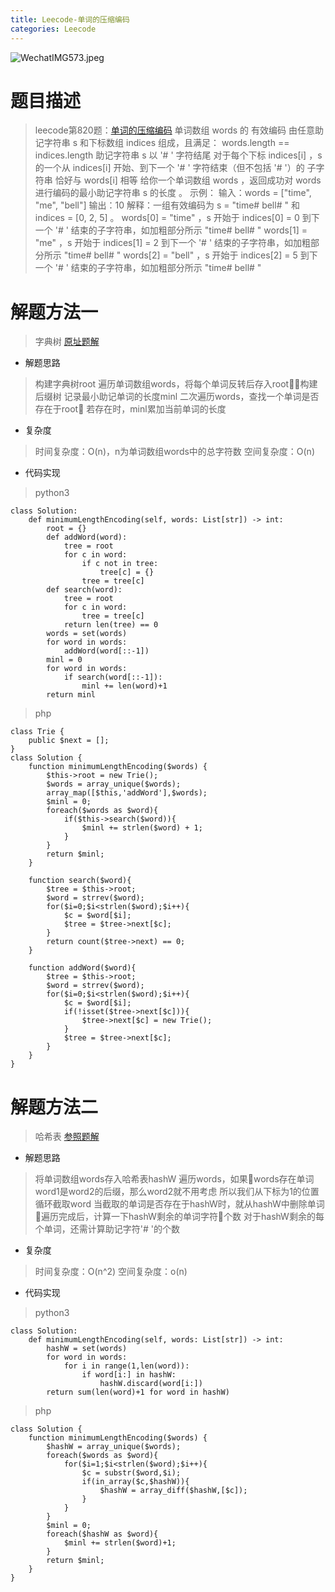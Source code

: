```yaml
---
title: Leecode-单词的压缩编码
categories: Leecode
---
```

![WechatIMG573.jpeg](https://upload-images.jianshu.io/upload_images/15325592-1f539b64f28dce90.jpeg?imageMogr2/auto-orient/strip%7CimageView2/2/w/1240)
<!-- more -->
#  题目描述

> leecode第820题：[单词的压缩编码](https://leetcode-cn.com/problems/short-encoding-of-words/)
单词数组 words 的 有效编码 由任意助记字符串 s 和下标数组 indices 组成，且满足：
words.length == indices.length
助记字符串 s 以 '# ' 字符结尾
对于每个下标 indices[i] ，s 的一个从 indices[i] 开始、到下一个 '# ' 字符结束（但不包括 '# '）的 子字符串 恰好与 words[i] 相等
给你一个单词数组 words ，返回成功对 words 进行编码的最小助记字符串 s 的长度 。
示例：
输入：words = ["time", "me", "bell"]
输出：10
解释：一组有效编码为 s = "time# bell# " 和 indices = [0, 2, 5] 。
words[0] = "time" ，s 开始于 indices[0] = 0 到下一个 '# ' 结束的子字符串，如加粗部分所示 "time# bell# "
words[1] = "me" ，s 开始于 indices[1] = 2 到下一个 '# ' 结束的子字符串，如加粗部分所示 "time# bell# "
words[2] = "bell" ，s 开始于 indices[2] = 5 到下一个 '# ' 结束的子字符串，如加粗部分所示 "time# bell# "

#  解题方法一

> 字典树
[原址题解](https://leetcode-cn.com/problems/short-encoding-of-words/solution/dan-ci-de-ya-suo-bian-ma-by-yohannzhang-mone/)

- 解题思路

> 构建字典树root
遍历单词数组words，将每个单词反转后存入root，构建后缀树
记录最小助记单词的长度minl
二次遍历words，查找一个单词是否存在于root
若存在时，minl累加当前单词的长度

- 复杂度

> 时间复杂度：O(n)，n为单词数组words中的总字符数
空间复杂度：O(n)

- 代码实现

> python3

```
class Solution:
    def minimumLengthEncoding(self, words: List[str]) -> int:
        root = {}
        def addWord(word):
            tree = root
            for c in word:
                if c not in tree:
                    tree[c] = {}
                tree = tree[c]
        def search(word):
            tree = root
            for c in word:
                tree = tree[c]
            return len(tree) == 0
        words = set(words)
        for word in words:
            addWord(word[::-1])
        minl = 0
        for word in words:
            if search(word[::-1]):
                minl += len(word)+1
        return minl
```

> php

```
class Trie {
    public $next = [];
}
class Solution {
    function minimumLengthEncoding($words) {
        $this->root = new Trie();
        $words = array_unique($words);
        array_map([$this,'addWord'],$words);
        $minl = 0;
        foreach($words as $word){
            if($this->search($word)){
                $minl += strlen($word) + 1;
            }
        }
        return $minl;
    }

    function search($word){
        $tree = $this->root;
        $word = strrev($word);
        for($i=0;$i<strlen($word);$i++){
            $c = $word[$i];
            $tree = $tree->next[$c];
        }
        return count($tree->next) == 0;
    }

    function addWord($word){
        $tree = $this->root;
        $word = strrev($word);
        for($i=0;$i<strlen($word);$i++){
            $c = $word[$i];
            if(!isset($tree->next[$c])){
                $tree->next[$c] = new Trie();
            }
            $tree = $tree->next[$c];
        }
    }
}
```



#  解题方法二

> 哈希表
[参照题解](https://leetcode-cn.com/problems/short-encoding-of-words/solution/dan-ci-de-ya-suo-bian-ma-by-leetcode-solution/)

- 解题思路

> 将单词数组words存入哈希表hashW
遍历words，如果words存在单词word1是word2的后缀，那么word2就不用考虑
所以我们从下标为1的位置循环截取word
当截取的单词是否存在于hashW时，就从hashW中删除单词
遍历完成后，计算一下hashW剩余的单词字符个数
对于hashW剩余的每个单词，还需计算助记字符'# '的个数

- 复杂度

> 时间复杂度：O(n^2)
空间复杂度：o(n)

- 代码实现

> python3

```
class Solution:
    def minimumLengthEncoding(self, words: List[str]) -> int:
        hashW = set(words)
        for word in words:
            for i in range(1,len(word)):
                if word[i:] in hashW:
                    hashW.discard(word[i:])
        return sum(len(word)+1 for word in hashW)
```

> php

```
class Solution {
    function minimumLengthEncoding($words) {
        $hashW = array_unique($words);
        foreach($words as $word){
            for($i=1;$i<strlen($word);$i++){
                $c = substr($word,$i);
                if(in_array($c,$hashW)){
                    $hashW = array_diff($hashW,[$c]);
                }
            }
        }
        $minl = 0;
        foreach($hashW as $word){
            $minl += strlen($word)+1;
        }
        return $minl;
    }
}
```

